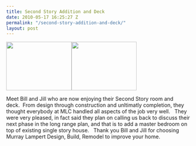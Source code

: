 ```yaml
---
title: Second Story Addition and Deck
date: 2010-05-17 16:25:27 Z
permalink: "/second-story-addition-and-deck/"
layout: post
---
```


<a href="http://murraylampert.com/wp-content/uploads/2010/05/Trost-Betka.jpg"><img class="alignleft size-medium wp-image-253" title="Trost - Betka" src="http://murraylampert.com/wp-content/uploads/2010/05/Trost-Betka-300x225.jpg" alt="" width="176" height="131" /></a><a href="http://murraylampert.com/wp-content/uploads/2010/05/pic-021.jpg"><img class="alignright size-medium wp-image-255" title="pic 021" src="http://murraylampert.com/wp-content/uploads/2010/05/pic-021-300x225.jpg" alt="" width="175" height="131" /></a>

Meet Bill and Jill who are now enjoying their Second Story room and deck.  From design through construction and unltimatly completion, they thought everybody at MLC handled all aspects of the job very well.   They were very pleased, in fact said they plan on calling us back to discuss their next phase in the long range plan, and that is to add a master bedroom on top of existing single story house.   Thank you Bill and Jill for choosing Murray Lampert Design, Build, Remodel to improve your home.
